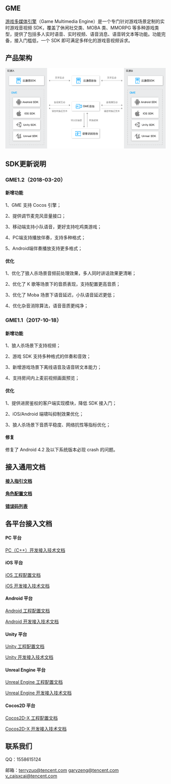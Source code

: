 ## GME
[游戏多媒体引擎](https://cloud.tencent.com/product/tmg?idx=1)（Game Multimedia Engine）是一个专门针对游戏场景定制的实时游戏音视频 SDK，覆盖了休闲社交类、MOBA 类、MMORPG 等多种游戏类型，提供了包括多人实时语音、实时视频、语音消息、语音转文本等功能。功能完备，接入门槛低，一个 SDK 即可满足多样化的游戏音视频诉求。

## 产品架构
![image](Image/d.png)


## SDK更新说明
### GME1.2（2018-03-20）
#### 新增功能
1、GME 支持 Cocos 引擎；

2、提供调节麦克风音量接口；

3、移动端支持小队语音，更好支持吃鸡类游戏；

4、PC端支持播放伴奏，支持多种格式；

5、Android端伴奏播放支持更多格式；
#### 优化
 1、优化了狼人杀场景音频前处理效果，多人同时讲话效果更清晰；

 2、优化了 K 歌等场景下的音质表现，支持配置更高音质；

 3、优化了 Moba 场景下语音延迟，小队语音延迟更低；

 4、优化杂音消除算法，语音音质更纯净；
### GME1.1（2017-10-18）
#### 新增功能
1、狼人杀场景下支持视频；

2、游戏 SDK 支持多种格式的伴奏和音效；

3、新增游戏场景下离线语音及语音转文本能力；

4、支持房间内上麦前视频画面预览；
#### 优化
1、提供进房鉴权的客户端实现模块，降低 SDK 接入门；

2、iOS/Android 端啸叫抑制效果优化；

3、狼人杀场景下音质平稳度、网络抗性等指标优化；
#### 修复
修复了 Android 4.2 及以下系统版本必现 crash 的问题。

## 接入通用文档
#### [接入指引文档](https://github.com/TencentMediaLab/GME/blob/master/GME%20Introduction.md)
#### [角色配置文档](https://github.com/TencentMediaLab/GME/blob/master/GME%20Developer%20Manual/GME%20Role%20Manual.md)
#### [错误码列表](https://github.com/TencentMediaLab/GME/blob/master/GME%20Developer%20Manual/GME%20Error%20Code.md)

## 各平台接入文档
#### PC 平台
[PC（C++）开发接入技术文档](https://github.com/TencentMediaLab/GME/blob/master/GME%20Developer%20Manual/Windows%20Developer%20Manual/C%2B%2B%20SDK%20Developer%20Manual.md)

#### iOS 平台
[iOS 工程配置文档](https://github.com/TencentMediaLab/GME/blob/master/GME%20Developer%20Manual/iOS%20Developer%20Manual/iOS%20SDK%20Project%20Configuration.md)

[iOS 开发接入技术文档](https://github.com/TencentMediaLab/GME/blob/master/GME%20Developer%20Manual/iOS%20Developer%20Manual/iOS%20SDK%20Developer%20Manual.md)

#### Android 平台
[Android 工程配置文档](https://github.com/TencentMediaLab/GME/blob/master/GME%20Developer%20Manual/Android%20Developer%20Manual/Android%20SDK%20Project%20Configuration.md)

[Android 开发接入技术文档](https://github.com/TencentMediaLab/GME/blob/master/GME%20Developer%20Manual/Android%20Developer%20Manual/Android%20SDK%20Developer%20Manual.md)

#### Unity 平台
[Unity 工程配置文档](https://github.com/TencentMediaLab/GME/blob/master/GME%20Developer%20Manual/Unity%20Developer%20Manual/Unity%20SDK%20Project%20Configuration.md)

[Unity 开发接入技术文档](https://github.com/TencentMediaLab/GME/blob/master/GME%20Developer%20Manual/Unity%20Developer%20Manual/Unity%20SDK%20Developer%20Manual.md)

#### Unreal Engine 平台
[Unreal Engine 工程配置文档](https://github.com/TencentMediaLab/GME/blob/master/GME%20Developer%20Manual/Unreal%20Engine%20Developer%20Manual/Unreal%20Engine%20SDK%20Project%20Configuration.md)

[Unreal Engine 开发接入技术文档](https://github.com/TencentMediaLab/GME/blob/master/GME%20Developer%20Manual/Unreal%20Engine%20Developer%20Manual/Unreal%20Engine%20SDK%20Developer%20Manual.md)

#### Cocos2D 平台
[Cocos2D-X 工程配置文档](https://github.com/TencentMediaLab/GME/blob/master/GME%20Developer%20Manual/Cocos2D-X%20Developer%20Manual/Cocos2d%20SDK%20Project%20Configuration.md)

[Cocos2D-X 开发接入技术文档](https://github.com/TencentMediaLab/GME/blob/master/GME%20Developer%20Manual/Cocos2D-X%20Developer%20Manual/Cocos2d%20SDK%20Developer%20Manual.md)

## 联系我们
QQ：1558615124

邮箱：terryzuo@tencent.com		garyzeng@tencent.com		v_caisxcai@tencent.com